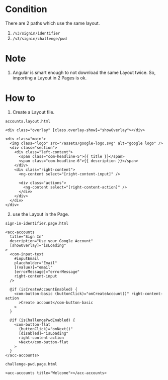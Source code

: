 
# Condition

There are 2 paths which use the same layout.
1. `/v3/signin/identifier`
2. `/v3/signin/challenge/pwd`

# Note

1. Angular is smart enough to not download the same Layout twice. So, importing a Layout in 2 Pages is ok.

# How to

1. Create a Layout file.

  `accounts.layout.html`
  ```
  <div class="overlay" [class.overlay-show]="showOverlay"></div>

  <div class="main">
    <img class="logo" src="/assets/google-logo.svg" alt="google logo" />
    <div class="section">
      <div class="left-content">
        <span class="com-headline-5">{{ title }}</span>
        <span class="com-headline-6">{{ description }}</span>
      </div>
      <div class="right-content">
        <ng-content select="[right-content-input]" />

        <div class="actions">
          <ng-content select="[right-content-action]" />
        </div>
      </div>
    </div>
  </div>
  ```

2. use the Layout in the Page.

  `sign-in-identifier.page.html`
  ```
  <acc-accounts
    title="Sign In"
    description="Use your Google Account"
    [showOverlay]="isLoading"
  >
    <com-input-text
      #inputEmail
      placeholder="Email"
      [(value)]="email"
      [errorMessage]="errorMessage"
      right-content-input
    />

    @if (isCreateAccountEnabled) {
      <com-button-basic (buttonClick)="onCreateAccount()" right-content-action
        >Create account</com-button-basic
      >
    }

    @if (isChallengePwdEnabled) {
      <com-button-flat
        (buttonClick)="onNext()"
        [disabled]="isLoading"
        right-content-action
        >Next</com-button-flat
      >
    }
  </acc-accounts>
  ```

  `challenge-pwd.page.html`
  ```
  <acc-accounts title="Welcome"></acc-accounts>
  ```